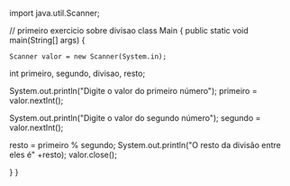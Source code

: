 import java.util.Scanner;

// primeiro exercicio sobre divisao
class Main {
  public static void main(String[] args) {
  
  	Scanner valor = new Scanner(System.in);
    
  int primeiro, segundo, divisao, resto;

  
  System.out.println("Digite o valor do primeiro número");
  primeiro = valor.nextInt();
  
  System.out.println("Digite o valor do segundo número");
  segundo = valor.nextInt();
  
  resto = primeiro % segundo;
  System.out.println("O resto da divisão entre eles é" +resto);
    valor.close();
    
  
    
  }
}
